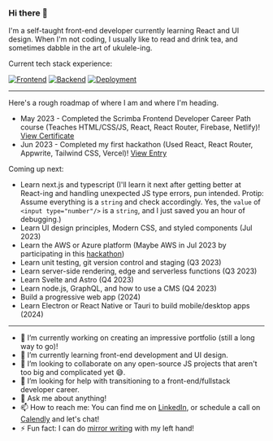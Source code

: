 ### Hi there 👋

I'm a self-taught front-end developer currently learning React and UI design. When I'm not coding, I usually like to read and drink tea, and sometimes dabble in the art of ukulele-ing.

Current tech stack experience:

[![Frontend](https://skillicons.dev/icons?i=html,css,js,react,tailwind)](https://skillicons.dev)
[![Backend](https://skillicons.dev/icons?i=firebase,appwrite)](https://skillicons.dev)
[![Deployment](https://skillicons.dev/icons?i=vercel,netlify,github)](https://skillicons.dev)

<hr/>

Here's a rough roadmap of where I am and where I'm heading.

- May 2023 - Completed the Scrimba Frontend Developer Career Path course (Teaches HTML/CSS/JS, React, React Router, Firebase, Netlify)! [View Certificate](https://scrimba.com/certificate/uY52m7Tk/gfrontend)
- Jun 2023 - Completed my first hackathon (Used React, React Router, Appwrite, Tailwind CSS, Vercel)! [View Entry](https://bk7312.hashnode.dev/townsquare-an-open-source-forum-for-a-small-town)

Coming up next:
- Learn next.js and typescript (I'll learn it next after getting better at React-ing and handling unexpected JS type errors, pun intended. Protip: Assume everything is a `string` and check accordingly. Yes, the `value` of `<input type="number"/>` is a `string`, and I just saved you an hour of debugging.)
- Learn UI design principles, Modern CSS, and styled components (Jul 2023)
- Learn the AWS or Azure platform (Maybe AWS in Jul 2023 by participating in this [hackathon](https://hashnode.com/hackathons/aws-amplify-2023))
- Learn unit testing, git version control and staging (Q3 2023)
- Learn server-side rendering, edge and serverless functions (Q3 2023)
- Learn Svelte and Astro (Q4 2023)
- Learn node.js, GraphQL, and how to use a CMS (Q4 2023)
- Build a progressive web app (2024)
- Learn Electron or React Native or Tauri to build mobile/desktop apps (2024)

<hr/>

- 🔭 I’m currently working on creating an impressive portfolio (still a long way to go)!
- 🌱 I’m currently learning front-end development and UI design.
- 👯 I’m looking to collaborate on any open-source JS projects that aren't too big and complicated yet 😅. 
- 🤔 I’m looking for help with transitioning to a front-end/fullstack developer career.
- 💬 Ask me about anything!
- 📫 How to reach me: You can find me on [LinkedIn](https://www.linkedin.com/in/bklim1/), or schedule a call on [Calendly](https://calendly.com/bk7312/call) and let's chat!
- ⚡ Fun fact: I can do [mirror writing](https://en.wikipedia.org/wiki/Mirror_writing) with my left hand!
